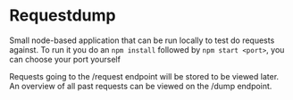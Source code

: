 # Requestdump

Small node-based application that can be run locally to test do requests against.
To run it you do an `npm install` followed by `npm start <port>`, you can choose your port yourself

Requests going to the /request endpoint will be stored to be viewed later.
An overview of all past requests can be viewed on the /dump endpoint.